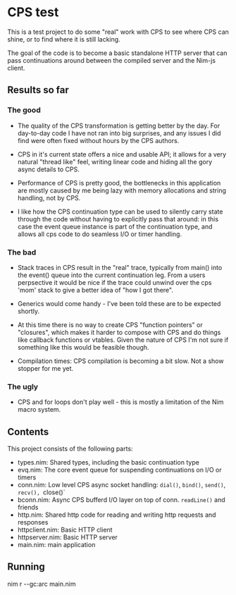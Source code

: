 
# CPS test

This is a test project to do some "real" work with CPS to see where CPS can
shine, or to find where it is still lacking.

The goal of the code is to become a basic standalone HTTP server that can pass
continuations around between the compiled server and the Nim-js client.

## Results so far

### The good

- The quality of the CPS transformation is getting better by the day. For
  day-to-day code I have not ran into big surprises, and any issues I did find
  were often fixed without hours by the CPS authors.

- CPS in it's current state offers a nice and usable API; it allows for a very
  natural "thread like" feel, writing linear code and hiding all the gory async
  details to CPS.

- Performance of CPS is pretty good, the bottlenecks in this application are
  mostly caused by me being lazy with memory allocations and string handling,
  not by CPS.

- I like how the CPS continuation type can be used to silently carry state
  through the code without having to explicitly pass that around: in this case
  the event queue instance is part of the continuation type, and allows all cps
  code to do seamless I/O or timer handling.

### The bad

- Stack traces in CPS result in the "real" trace, typically from main() into
  the event() queue into the current continuation leg. From a users perpsective
  it would be nice if the trace could unwind over the cps 'mom' stack to give a
  better idea of "how I got there".

- Generics would come handy - I've been told these are to be expected shortly.

- At this time there is no way to create CPS "function pointers" or "closures",
  which makes it harder to compose with CPS and do things like callback
  functions or vtables. Given the nature of CPS I'm not sure if something like
  this would be feasible though.

- Compilation times: CPS compilation is becoming a bit slow. Not a show stopper
  for me yet.

### The ugly

- CPS and for loops don't play well - this is mostly a limitation of the Nim
  macro system.


## Contents

This project consists of the following parts:

- types.nim: Shared types, including the basic continuation type
- evq.nim: The core event queue for suspending continuations on I/O or timers
- conn.nim: Low level CPS async socket handling: `dial()`, `bind()`, `send()`, `recv(), `close()`
- bconn.nim: Async CPS bufferd I/O layer on top of conn. `readLine()` and friends
- http.nim: Shared http code for reading and writing http requests and responses
- httpclient.nim: Basic HTTP client
- httpserver.nim: Basic HTTP server
- main.nim: main application

## Running

nim r --gc:arc main.nim


